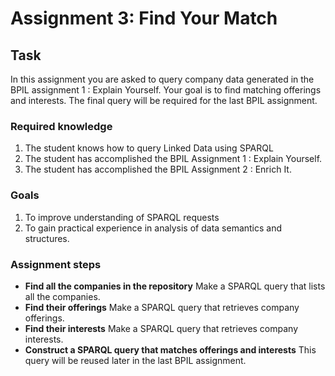 # Assignment 3: Find Your Match

## Task

In this assignment you are asked to query company data generated in the BPIL assignment 1 : Explain Yourself. Your goal is to 
find matching offerings and interests. The final query will be required for the last BPIL assignment.

### Required knowledge

 1. The student knows how to query Linked Data using SPARQL
 2. The student has accomplished the BPIL Assignment 1 : Explain Yourself.
 3. The student has accomplished the BPIL Assignment 2 : Enrich It.

### Goals

 1. To improve understanding of SPARQL requests  
 2. To gain practical experience in analysis of data semantics and structures.

### Assignment steps

* **Find all the companies in the repository** Make a SPARQL query that lists all the companies.
* **Find their offerings** Make a SPARQL query that retrieves company offerings.
* **Find their interests** Make a SPARQL query that retrieves company interests.
* **Construct a SPARQL query that matches offerings and interests** This query will be reused later in the last BPIL assignment.